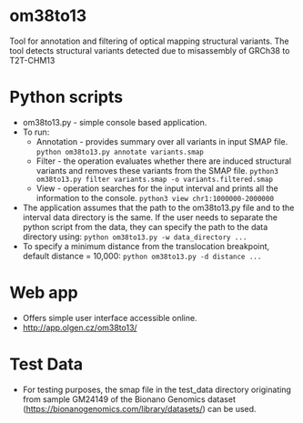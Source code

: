 # om38to13
Tool for annotation and filtering of optical mapping structural variants. The tool detects structural variants detected due to misassembly of GRCh38 to T2T-CHM13

# Python scripts
* om38to13.py - simple console based application.
* To run: 
  - Annotation - provides summary over all variants in input SMAP file.
    `python om38to13.py annotate variants.smap`
  - Filter - the operation evaluates whether there are induced structural variants and removes these variants from the SMAP file.
    `python3 om38to13.py filter variants.smap -o variants.filtered.smap`
  - View - operation searches for the input interval and prints all the information to the console.
    `python3 view chr1:1000000-2000000`
* The application assumes that the path to the om38to13.py file and to the interval data directory is the same. If the user needs to separate the python script from the data, they can specify the path to the data directory using:
    `python om38to13.py -w data_directory ...`
* To specify a minimum distance from the translocation breakpoint, default distance = 10,000:
    `python om38to13.py -d distance ...`

# Web app
* Offers simple user interface accessible online.
* http://app.olgen.cz/om38to13/

# Test Data
* For testing purposes, the smap file in the test_data directory originating from sample GM24149 of the Bionano Genomics dataset (https://bionanogenomics.com/library/datasets/) can be used.